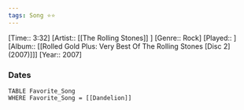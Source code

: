 ```yaml
---
tags: Song ⭐⭐ 
---
```

[Time:: 3:32]
[Artist:: [[The Rolling Stones]] ]
[Genre:: Rock]
[Played:: ]
[Album:: [[Rolled Gold Plus: Very Best Of The Rolling Stones [Disc 2] (2007)]]]
[Year:: 2007]
### Dates
````dataview
TABLE Favorite_Song
WHERE Favorite_Song = [[Dandelion]]
````